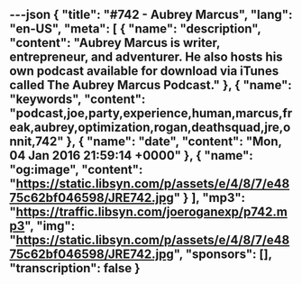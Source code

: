 ---json
{
  "title": "#742 - Aubrey Marcus",
  "lang": "en-US",
  "meta": [
    {
      "name": "description",
      "content": "Aubrey Marcus is writer, entrepreneur, and adventurer. He also hosts his own podcast available for download via iTunes called The Aubrey Marcus Podcast."
    },
    {
      "name": "keywords",
      "content": "podcast,joe,party,experience,human,marcus,freak,aubrey,optimization,rogan,deathsquad,jre,onnit,742"
    },
    {
      "name": "date",
      "content": "Mon, 04 Jan 2016 21:59:14 +0000"
    },
    {
      "name": "og:image",
      "content": "https://static.libsyn.com/p/assets/e/4/8/7/e4875c62bf046598/JRE742.jpg"
    }
  ],
  "mp3": "https://traffic.libsyn.com/joeroganexp/p742.mp3",
  "img": "https://static.libsyn.com/p/assets/e/4/8/7/e4875c62bf046598/JRE742.jpg",
  "sponsors": [],
  "transcription": false
}
---
<episode-header />

<timemark seconds="0" />

<transcribe-call-to-action />

<episode-footer />